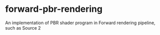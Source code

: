 # forward-pbr-rendering
An implementation of PBR shader program in Forward rendering pipeline, such as Source 2

